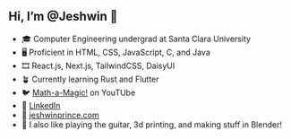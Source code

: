 ## Hi, I’m @Jeshwin 👋

- 🎓 Computer Engineering undergrad at Santa Clara University
- 🖥 Proficient in HTML, CSS, JavaScript, C, and Java
- 🎞 React.js, Next.js, TailwindCSS, DaisyUI
- 🪴 Currently learning Rust and Flutter
- 🐦 [Math-a-Magic!](https://www.youtube.com/@math-a-magic9820) on YouTUbe
- 🔗 [LinkedIn](https://www.linkedin.com/in/jeshwinprince/)
- 🔗 [jeshwinprince.com](https://jeshwinprince.com)
- 🍵 I also like playing the guitar, 3d printing, and making stuff in Blender!

<!---
Jeshwin/Jeshwin is a ✨ special ✨ repository because its `README.md` (this file) appears on your GitHub profile.
You can click the Preview link to take a look at your changes.
--->
